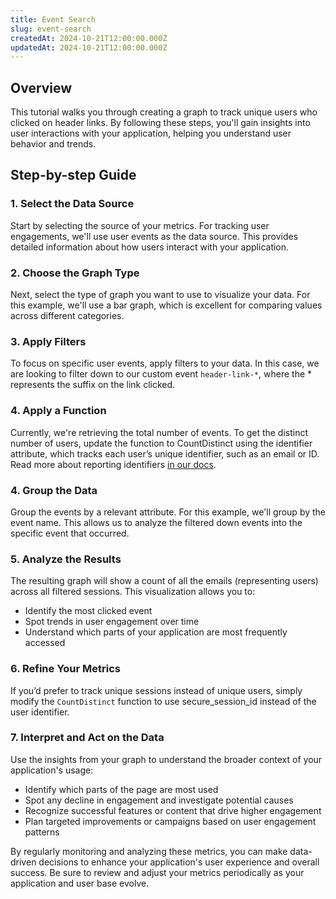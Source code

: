 ```yaml
---
title: Event Search
slug: event-search
createdAt: 2024-10-21T12:00:00.000Z
updatedAt: 2024-10-21T12:00:00.000Z
---
```



<!-- <EmbeddedVideo 
  src="https://www.youtube.com/embed/7BhzaEVqsS4"
  title="Metrics Tutorial: Measuring User Page Clicks"
  allow="accelerometer; clipboard-write; encrypted-media; gyroscope; picture-in-picture; web-share"
/> -->

## Overview

This tutorial walks you through creating a graph to track unique users who clicked on header links. By following these steps, you'll gain insights into user
interactions with your application, helping you understand user behavior and trends.

## Step-by-step Guide

### 1. Select the Data Source

Start by selecting the source of your metrics. For tracking user engagements, we'll use user events as the data source. This provides detailed information
about how users interact with your application.

### 2. Choose the Graph Type

Next, select the type of graph you want to use to visualize your data. For this example, we'll use a bar graph, which is excellent for comparing values across
different categories.

### 3. Apply Filters

To focus on specific user events, apply filters to your data. In this case, we are looking to filter down to our custom event `header-link-*`, where the *
represents the suffix on the link clicked.

### 4. Apply a Function

Currently, we're retrieving the total number of events. To get the distinct number of users, update the function to CountDistinct using the identifier
attribute, which tracks each user’s unique identifier, such as an email or ID. Read more about reporting identifiers
[in our docs](../../../../getting-started/3_client-sdk/7_replay-configuration/identifying-sessions.md).

### 4. Group the Data

Group the events by a relevant attribute. For this example, we'll group by the event name. This allows us to analyze the filtered down events into the specific
event that occurred. 

### 5. Analyze the Results

The resulting graph will show a count of all the emails (representing users) across all filtered sessions. This visualization allows you to:

- Identify the most clicked event
- Spot trends in user engagement over time
- Understand which parts of your application are most frequently accessed

### 6. Refine Your Metrics

If you’d prefer to track unique sessions instead of unique users, simply modify the `CountDistinct` function to use secure_session_id instead of the user identifier.

### 7. Interpret and Act on the Data

Use the insights from your graph to understand the broader context of your application's usage:

- Identify which parts of the page are most used
- Spot any decline in engagement and investigate potential causes
- Recognize successful features or content that drive higher engagement
- Plan targeted improvements or campaigns based on user engagement patterns

By regularly monitoring and analyzing these metrics, you can make data-driven decisions to enhance your application's user experience and overall success. Be sure to
review and adjust your metrics periodically as your application and user base evolve.